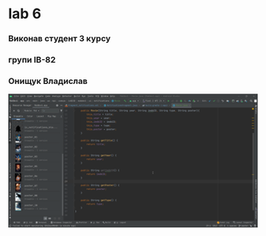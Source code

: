 # lab 6
### Виконав студент 3 курсу
### групи ІВ-82
### Онищук Владислав

![Скріншот проекту](/screenshots/3.png)
